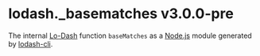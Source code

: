 # lodash._basematches v3.0.0-pre

The internal [Lo-Dash](https://lodash.com/) function `baseMatches` as a [Node.js](http://nodejs.org/) module generated by [lodash-cli](https://www.npmjs.com/package/lodash-cli).
